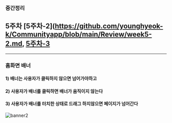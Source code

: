 ### 중간정리

## 5주차 [5주차-2](https://github.com/younghyeok-k/Communityapp/blob/main/Review/week5-2.md, [5주차-3](https://github.com/younghyeok-k/Communityapp/blob/main/Review/week5-3.md)
--------------------------
### 홈화면 배너
#### 1) 배너는 사용자가 클릭하지 않으면 넘어가야하고 
#### 2) 사용자가 배너를 클릭하면 배너가 움직이지 않는다
#### 3) 사용자가 배너를 터치한 상태로 드래그 하지않으면 페이지가 넘어간다
![banner2](https://user-images.githubusercontent.com/97229292/163377438-24b5ffb8-d243-498d-9076-fc7d68159d93.gif)
